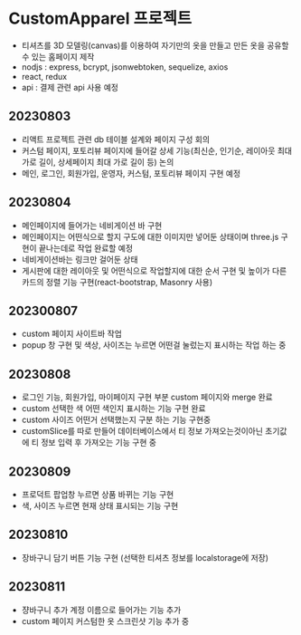 # CustomApparel 프로젝트

- 티셔츠를 3D 모델링(canvas)를 이용하여 자기만의 옷을 만들고 만든 옷을 공유할 수 있는 홈페이지 제작
- nodjs : express, bcrypt, jsonwebtoken, sequelize, axios
- react, redux
- api : 결제 관련 api 사용 예정

## 20230803

- 리액트 프로젝트 관련 db 테이블 설계와 페이지 구성 회의
- 커스텀 페이지, 포토리뷰 페이지에 들어갈 상세 기능(최신순, 인기순, 레이아웃 최대 가로 길이, 상세페이지 최대 가로 길이 등) 논의
- 메인, 로그인, 회원가입, 운영자, 커스텀, 포토리뷰 페이지 구현 예정

## 20230804

- 메인페이지에 들어가는 네비게이션 바 구현
- 메인페이지는 어떤식으로 할지 구도에 대한 이미지만 넣어둔 상태이며 three.js 구현이 끝나는데로 작업 완료할 예정
- 네비게이션바는 링크만 걸어둔 상태
- 게시판에 대한 레이아웃 및 어떤식으로 작업할지에 대한 순서 구현 및 높이가 다른 카드의 정렬 기능 구현(react-bootstrap, Masonry 사용)

## 202300807

- custom 페이지 사이트바 작업
- popup 창 구현 및 색상, 사이즈는 누르면 어떤걸 눌렀는지 표시하는 작업 하는 중

## 20230808

- 로그인 기능, 회원가입, 마이페이지 구현 부분 custom 페이지와 merge 완료
- custom 선택한 색 어떤 색인지 표시하는 기능 구현 완료
- custom 사이즈 어떤거 선택했는지 구분 하는 기능 구현중
- customSlice를 따로 만들어 데이터베이스에서 티 정보 가져오는것이아닌 초기값에 티 정보 입력 후 가져오는 기능 구현 중

## 20230809

- 프로덕트 팝업창 누르면 상품 바뀌는 기능 구현
- 색, 사이즈 누르면 현재 상태 표시되는 기능 구현

## 20230810

- 장바구니 담기 버튼 기능 구현 (선택한 티셔츠 정보를 localstorage에 저장)

## 20230811

- 쟝바구니 추가 계정 이름으로 들어가는 기능 추가
- custom 페이지 커스텀한 옷 스크린샷 기능 추가 중
